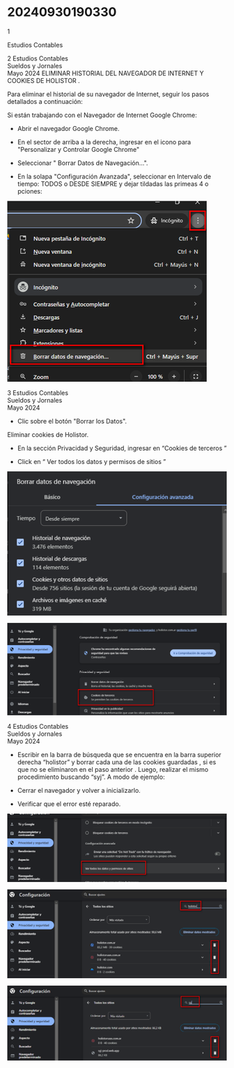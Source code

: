 # 20240930190330

 1 
 
  
Estudios Contables  


 
 
 
 2 Estudios Contables  
Sueldos y Jornales  
Mayo  2024 ELIMINAR HISTORIAL DEL NAVEGADOR DE INTERNET 
Y COOKIES DE HOLISTOR . 
 
Para eliminar el historial de su navegador de Internet, seguir los pasos 
detallados a continuación:  
 
Si están trabajando con el Navegador de Internet Google Chrome:  
 
- Abrir el navegador Google Chrome.  
 
- En el sector de arriba a la derecha, ingresar en el icono para 
"Personalizar y Controlar Google Chrome"  
 
- Seleccionar " Borrar Datos de Navegación…".  
 
 
 
- En la solapa "Configuración Avanzada", seleccionar en Intervalo de 
tiempo: TODOS o DESDE SIEMPRE y dejar tildadas las  primeas 4 o pciones:  


![Image 1 from page 1](images/image_1_1.png)

 
 
 
 3 Estudios Contables  
Sueldos y Jornales  
Mayo  2024  
 
- Clic sobre el botón "Borrar los Datos".  
 
Eliminar cookies de Holistor.  
 
- En la sección  Privacidad y Seguridad, ingresar en “Cookies de terceros ” 
 
 
 
- Click en “ Ver todos los datos y permisos de sitios ” 
 


![Image 1 from page 2](images/image_2_1.png)

![Image 2 from page 2](images/image_2_2.png)

 
 
 
 4 Estudios Contables  
Sueldos y Jornales  
Mayo  2024  
 
- Escribir en la barra de búsqueda que se encuentra en la barra superior 
derecha “holistor” y borrar cada una de las cookies guardadas , si es que 
no se eliminaron en el paso anterior . Luego, realizar el mismo 
procedimiento buscando “syj”. A modo de ejemplo:  
 
 
 
 
 
- Cerrar el navegador y volver a inicializarlo.  
 
- Verificar que el error esté reparado.  
 


![Image 1 from page 3](images/image_3_1.png)

![Image 2 from page 3](images/image_3_2.png)

![Image 3 from page 3](images/image_3_3.png)

